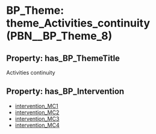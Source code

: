 # BP_Theme: __theme_Activities_continuity__ (PBN__BP_Theme_8)

## Property: has_BP_ThemeTitle

Activities continuity

## Property: has_BP_Intervention

* [intervention_MC1](../BP/PBN__BP_Intervention_32)
* [intervention_MC2](../BP/PBN__BP_Intervention_33)
* [intervention_MC3](../BP/PBN__BP_Intervention_34)
* [intervention_MC4](../BP/PBN__BP_Intervention_35)

